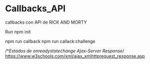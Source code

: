 # Callbacks_API
callbacks con API de RICK AND MORTY


Run
npm init

npm run callback
npm run callack:challenge

/**Estados de onreadystatechange Ajax-Server Response*/
https://www.w3schools.com/xml/ajax_xmlhttprequest_response.asp
